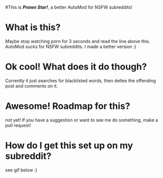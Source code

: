 #This is ***Prawn Star!***, a better AutoMod for NSFW subreddits!
# What is this?
Maybe stop watching porn for 3 seconds and read the line above this. AutoMod sucks for NSFW subreddits. I made a better version :)
# Ok cool! What does it do though?
Currently it just searches for blacklisted words, then deltes the offending post and comments on it.
# Awesome! Roadmap for this?
not yet! If you have a suggestion or want to see me do something, make a pull request!
# How do I get this set up on my subreddit?
see gif below :) 

